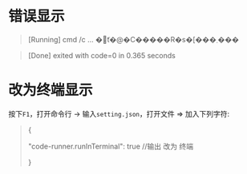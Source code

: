 # 错误显示
>[Running] cmd /c 
>...
> �̃t�@�C�����R�s�[���܂���

>
>[Done] exited with code=0 in 0.365 seconds

# 改为终端显示
按下`F1`，打开命令行 → 输入`setting.json`，打开文件 ⇒ 加入下列字符:
>{
>
>   "code-runner.runInTerminal": true //输出 改为 终端
>
>}

